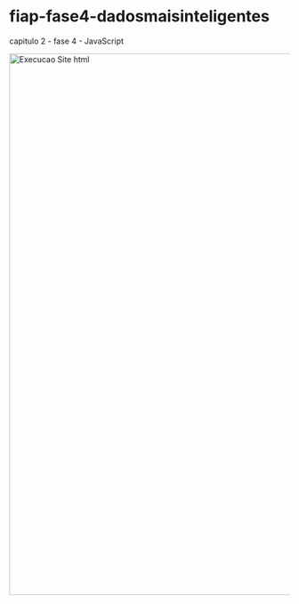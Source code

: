 # fiap-fase4-dadosmaisinteligentes
capitulo 2 - fase 4 - JavaScript

<img width="974" alt="Execucao Site html" src="https://user-images.githubusercontent.com/81816418/204164630-98ead810-c158-4045-b902-bd678b0adb09.png">
